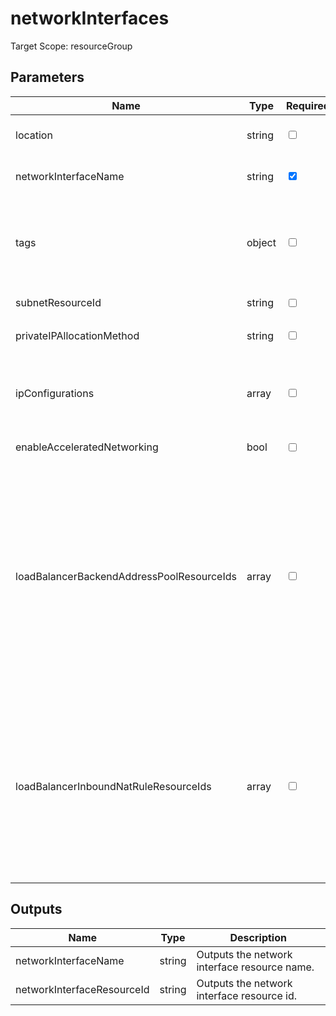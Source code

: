 # networkInterfaces

Target Scope: resourceGroup

## Parameters
| Name | Type | Required | Validation | Default value | Description |
| -- |  -- | -- | -- | -- | -- |
| location | string | <input type="checkbox"> | None | <pre>resourceGroup().location</pre> | Specifies the Azure location where the resource should be created. Defaults to the resourcegroup location. |
| networkInterfaceName | string | <input type="checkbox" checked> | Length between 0-80 | <pre></pre> | The name of the NIC for this VM. Defaults to nic-<vmBaseName>-<environmentType>. |
| tags | object | <input type="checkbox"> | None | <pre>{}</pre> | The tags to apply to this resource. This is an object with key/value pairs.<br>Example:<br>{<br>&nbsp;&nbsp;&nbsp;FirstTag: myvalue<br>&nbsp;&nbsp;&nbsp;SecondTag: another value<br>} |
| subnetResourceId | string | <input type="checkbox"> | None | <pre>''</pre> | Specifies the resource id of the subnet where this NIC should be onboarded into. |
| privateIPAllocationMethod | string | <input type="checkbox"> | `'Dynamic'` or `'Static'` | <pre>'Dynamic'</pre> | The private IP address allocation method. |
| ipConfigurations | array | <input type="checkbox"> | None | <pre>[]</pre> | This allows you to override the default IP configurations. If you leave this empty, the NIC will be created with 1 IP configuration. If you fill this, you need to specify the properties.ipConfigurations yourself. |
| enableAcceleratedNetworking | bool | <input type="checkbox"> | None | <pre>false</pre> | Enable Accelerated Networking for this interface. Defaults to `false`. |
| loadBalancerBackendAddressPoolResourceIds | array | <input type="checkbox"> | None | <pre>[]</pre> | A list of resource id\'s referencing to the backend address pools of the loadbalancer.<br>NOTE: If you use the `ipConfigurations` parameter, this value will be omited and you need to define this using the `ipConfigurations` object structure.<br>Example:<br>[<br>&nbsp;&nbsp;&nbsp;{<br>&nbsp;&nbsp;&nbsp;&nbsp;&nbsp;id: '/resource/id/to/my/backEndAddressPool'<br>&nbsp;&nbsp;&nbsp;}<br>&nbsp;&nbsp;&nbsp;{<br>&nbsp;&nbsp;&nbsp;&nbsp;&nbsp;id: '/resource/id/to/my/backEndAddressPool'<br>&nbsp;&nbsp;&nbsp;}<br>] |
| loadBalancerInboundNatRuleResourceIds | array | <input type="checkbox"> | None | <pre>[]</pre> | A list of resource id\'s referencing to the inbound nat rules of the loadbalancer.<br>NOTE: If you use the `ipConfigurations` parameter, this value will be omited and you need to define this using the `ipConfigurations` object structure.<br>Example:<br>[<br>&nbsp;&nbsp;&nbsp;{<br>&nbsp;&nbsp;&nbsp;&nbsp;&nbsp;id: '/resource/id/to/my/natRule'<br>&nbsp;&nbsp;&nbsp;}<br>&nbsp;&nbsp;&nbsp;{<br>&nbsp;&nbsp;&nbsp;&nbsp;&nbsp;id: '/resource/id/to/my/natRule2'<br>&nbsp;&nbsp;&nbsp;}<br>] |
## Outputs
| Name | Type | Description |
| -- |  -- | -- |
| networkInterfaceName | string | Outputs the network interface resource name. |
| networkInterfaceResourceId | string | Outputs the network interface resource id. |

